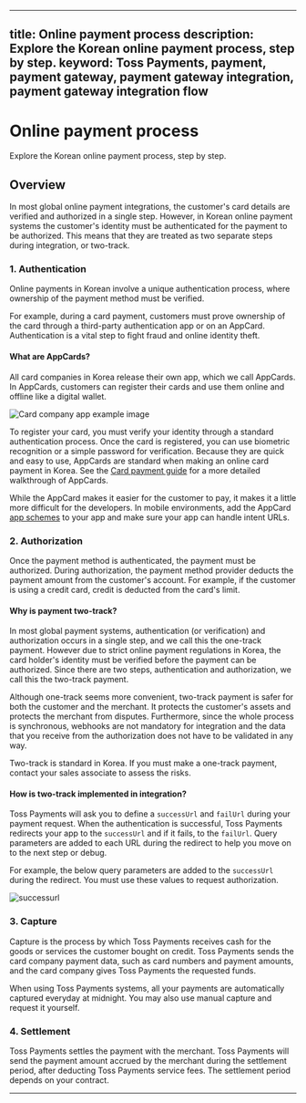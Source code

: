***

title: Online payment process
description: Explore the Korean online payment process, step by step.
keyword:  Toss Payments, payment, payment gateway, payment gateway integration, payment gateway integration flow
----------------------------------------------------------------------------------------------------------------

# Online payment process

Explore the Korean online payment process, step by step.

## Overview

In most global online payment integrations, the customer's card details are verified and authorized in a single step. However, in Korean online payment systems the customer's identity must be authenticated for the payment to be authorized. This means that they are treated as two separate steps during integration, or two-track.

### 1. Authentication

Online payments in Korean involve a unique authentication process, where ownership of the payment method must be verified.

For example, during a card payment, customers must prove ownership of the card through a third-party authentication app or on an AppCard. Authentication is a vital step to fight fraud and online identity theft.

#### What are AppCards?

All card companies in Korea release their own app, which we call AppCards. In AppCards, customers can register their cards and use them online and offline like a digital wallet.

![Card company app example image](https://static.tosspayments.com/docs/global/demo04-2.png)

To register your card, you must verify your identity through a standard authentication process. Once the card is registered, you can use biometric recognition or a simple password for verification. Because they are quick and easy to use, AppCards are standard when making an online card payment in Korea. See the [Card payment guide](/en/integration-types) for a more detailed walkthrough of AppCards.

While the AppCard makes it easier for the customer to pay, it makes it a little more difficult for the developers. In mobile environments, add the AppCard [app schemes](/guides/v2/webview#앱스킴-리스트) to your app and make sure your app can handle intent URLs.

### 2. Authorization

Once the payment method is authenticated, the payment must be authorized. During authorization, the payment method provider deducts the payment amount from the customer's account. For example, if the customer is using a credit card, credit is deducted from the card's limit.

#### Why is payment two-track?

In most global payment systems, authentication (or verification) and authorization occurs in a single step, and we call this the one-track payment. However due to strict online payment regulations in Korea, the card holder's identity must be verified before the payment can be authorized. Since there are two steps, authentication and authorization, we call this the two-track payment.

Although one-track seems more convenient, two-track payment is safer for both the customer and the merchant. It protects the customer's assets and protects the merchant from disputes. Furthermore, since the whole process is synchronous, webhooks are not mandatory for integration and the data that you receive from the authorization does not have to be validated in any way.

Two-track is standard in Korea. If you must make a one-track payment, contact your sales associate to assess the risks.

#### How is two-track implemented in integration?

Toss Payments will ask you to define a `successUrl` and `failUrl` during your payment request. When the authentication is successful, Toss Payments redirects your app to the `successUrl` and if it fails, to the `failUrl`. Query parameters are added to each URL during the redirect to help you move on to the next step or debug.

For example, the below query parameters are added to the `successUrl` during the redirect. You must use these values to request authorization.

![successurl](https://static.tosspayments.com/docs/learn/successurl-example.png)

### 3. Capture

Capture is the process by which Toss Payments receives cash for the goods or services the customer bought on credit. Toss Payments sends the card company payment data, such as card numbers and payment amounts, and the card company gives Toss Payments the requested funds.

When using Toss Payments systems, all your payments are automatically captured everyday at midnight. You may also use manual capture and request it yourself.

### 4. Settlement

Toss Payments settles the payment with the merchant. Toss Payments will send the payment amount accrued by the merchant during the settlement period, after deducting Toss Payments service fees. The settlement period depends on your contract.

***
